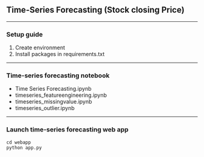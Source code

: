 ## Time-Series Forecasting (Stock closing Price)
---

### Setup guide
1. Create environment
2. Install packages in requirements.txt

---

### Time-series forecasting notebook
* Time Series Forecasting.ipynb
* timeseries_featureengineering.ipynb
* timeseries_missingvalue.ipynb
* timeseries_outlier.ipynb

---

### Launch time-series forecasting web app
```
cd webapp
python app.py
```